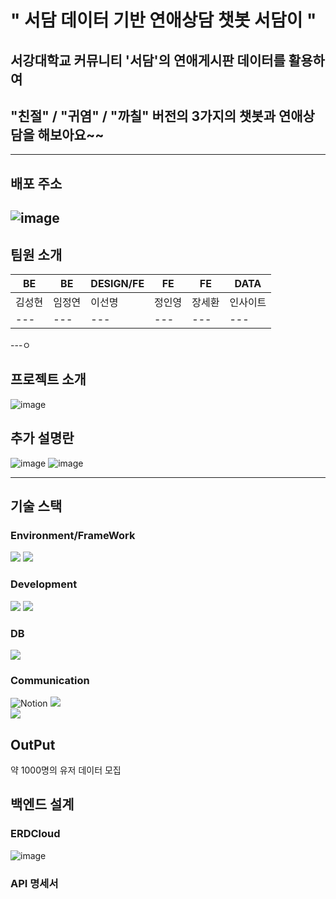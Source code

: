 # " 서담 데이터 기반 연애상담 챗봇 서담이 "
## 서강대학교 커뮤니티 '서담'의 연애게시판 데이터를 활용하여
## "친절" / "귀염" / "까칠" 버전의 3가지의 챗봇과 연애상담을 해보아요~~

---
## 배포 주소
![image](https://github.com/ssodam-project/BackEnd/assets/48240083/8d753fd5-1059-4557-ace2-0b07ff6aa6ea)
---
## 팀원 소개
| BE | BE | DESIGN/FE | FE | FE | DATA |  
| --- | --- | --- | --- | --- | --- |
| 김성현 | 임정연 | 이선명 | 정인영 | 장세환 | 인사이트 |
| --- | --- | --- | --- | --- | --- | --- |

---ㅇ
## 프로젝트 소개

![image](https://github.com/ssodam-project/BackEnd/assets/48240083/c5e549b6-7270-45db-85b1-5aa08b6eee48)
## 추가 설명란
![image](https://github.com/ssodam-project/BackEnd/assets/48240083/5327dac9-3516-445f-91e2-f33b7f6cb8b4)
![image](https://github.com/ssodam-project/BackEnd/assets/48240083/f5e78706-1fd5-45a2-bfc3-6f5e19773071)

---
## 기술 스택
### Environment/FrameWork
<img src="https://img.shields.io/badge/springboot-6DB33F?style=for-the-badge&logo=springboot&logoColor=white">
<img src="https://img.shields.io/badge/gradle-02303A?style=for-the-badge&logo=gradle&logoColor=white">

### Development
<img src="https://img.shields.io/badge/java-007396?style=for-the-badge&logo=java&logoColor=white">
<img src="https://img.shields.io/badge/linux-FCC624?style=for-the-badge&logo=linux&logoColor=black">

### DB
<img src="https://img.shields.io/badge/mariaDB-003545?style=for-the-badge&logo=mariaDB&logoColor=white">


### Communication
![Notion](https://img.shields.io/badge/Notion-000000?style=for-the-badge&logo=Notion&logoColor=white)
<img src="https://img.shields.io/badge/github-181717?style=for-the-badge&logo=github&logoColor=white">     
<img src="https://img.shields.io/badge/git-F05032?style=for-the-badge&logo=git&logoColor=white">




## OutPut
약 1000명의 유저 데이터 모집


## 백엔드 설계
### ERDCloud
![image](https://github.com/ssodam-project/BackEnd/assets/48240083/005836d6-a47c-4e6c-a14f-157b478583d5)


### API 명세서




